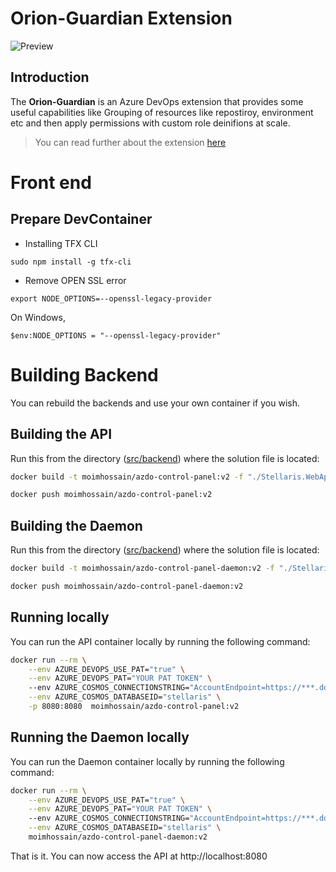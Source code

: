 # Orion-Guardian Extension

![Preview](OrionGuardian.gif)

## Introduction

The **Orion-Guardian** is an Azure DevOps extension that provides some useful capabilities like Grouping of resources like repostiroy, environment etc and then apply permissions with custom role deinifions at scale.

> You can read further about the extension [here](https://moimhossain.com/2024/01/04/orion-guardian/)


# Front end

## Prepare DevContainer

- Installing TFX CLI
```
sudo npm install -g tfx-cli
```
- Remove OPEN SSL error
```
export NODE_OPTIONS=--openssl-legacy-provider
```

On Windows,
```
$env:NODE_OPTIONS = "--openssl-legacy-provider"
```


# Building Backend

You can rebuild the backends and use your own container if you wish. 

## Building the API

Run this from the directory ([src/backend](src/backend)) where the solution file is located:

```bash
docker build -t moimhossain/azdo-control-panel:v2 -f "./Stellaris.WebApi/Dockerfile" .

docker push moimhossain/azdo-control-panel:v2
```

## Building the Daemon

Run this from the directory ([src/backend](src/backend)) where the solution file is located:

```bash
docker build -t moimhossain/azdo-control-panel-daemon:v2 -f "./Stellaris.Console/Dockerfile" .

docker push moimhossain/azdo-control-panel-daemon:v2
```
 
## Running locally

You can run the API container locally by running the following command:

```bash
docker run --rm \
    --env AZURE_DEVOPS_USE_PAT="true" \
    --env AZURE_DEVOPS_PAT="YOUR PAT TOKEN" \ 
    --env AZURE_COSMOS_CONNECTIONSTRING="AccountEndpoint=https://***.documents.azure.com:443/;AccountKey=***;" \
    --env AZURE_COSMOS_DATABASEID="stellaris" \
    -p 8080:8080  moimhossain/azdo-control-panel:v2
```
## Running the Daemon locally

You can run the Daemon container locally by running the following command:

```bash
docker run --rm \
    --env AZURE_DEVOPS_USE_PAT="true" \
    --env AZURE_DEVOPS_PAT="YOUR PAT TOKEN" \ 
    --env AZURE_COSMOS_CONNECTIONSTRING="AccountEndpoint=https://***.documents.azure.com:443/;AccountKey=***;" \
    --env AZURE_COSMOS_DATABASEID="stellaris" \
    moimhossain/azdo-control-panel-daemon:v2
```

That is it. You can now access the API at http://localhost:8080
